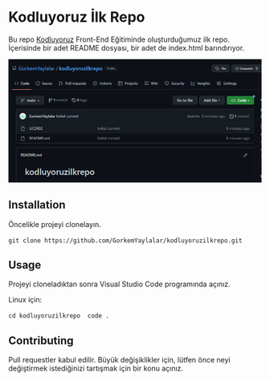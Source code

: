 # Kodluyoruz İlk Repo

Bu repo [Kodluyoruz](https://www.kodluyoruz.org) Front-End Eğitiminde oluşturduğumuz ilk repo. İçerisinde bir adet README dosyası, bir adet de index.html barındırıyor.

![Kodluyoruz İlk Repo Proje Görseli](img/ss.png)

## Installation

Öncelikle projeyi clonelayın. 


`` git clone https://github.com/GorkemYaylalar/kodluyoruzilkrepo.git ``


 ## Usage

 Projeyi cloneladıktan sonra Visual Studio Code programında açınız.

   
Linux için:

``cd kodluyoruzilkrepo 
code .``

## Contributing
Pull requestler kabul edilir. Büyük değişiklikler için, lütfen önce neyi değiştirmek istediğinizi tartışmak için bir konu açınız.
